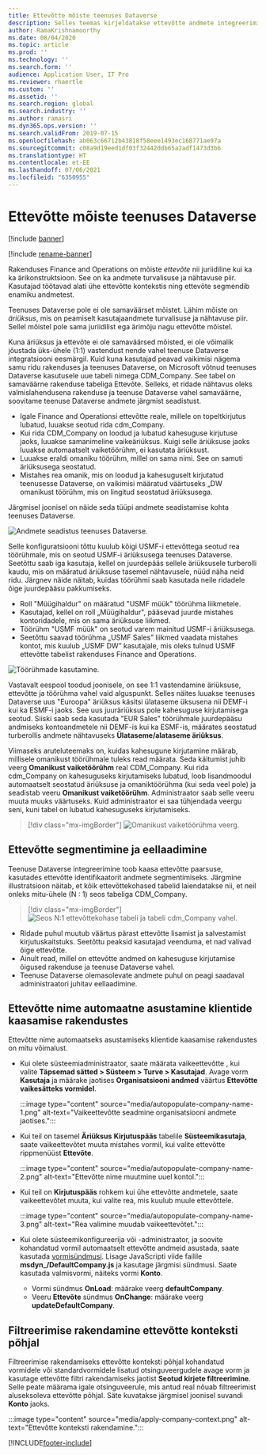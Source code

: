 ```yaml
---
title: Ettevõtte mõiste teenuses Dataverse
description: Selles teemas kirjeldatakse ettevõtte andmete integreerimist rakenduse Finance and Operations ja teenuse Dataverse vahel.
author: RamaKrishnamoorthy
ms.date: 08/04/2020
ms.topic: article
ms.prod: ''
ms.technology: ''
ms.search.form: ''
audience: Application User, IT Pro
ms.reviewer: rhaertle
ms.custom: ''
ms.assetid: ''
ms.search.region: global
ms.search.industry: ''
ms.author: ramasri
ms.dyn365.ops.version: ''
ms.search.validFrom: 2019-07-15
ms.openlocfilehash: ab063c66712b43818f58eee1493ec168771ae97a
ms.sourcegitcommit: c08a9d19eed1df03f32442ddb65a2adf1473d3b6
ms.translationtype: HT
ms.contentlocale: et-EE
ms.lasthandoff: 07/06/2021
ms.locfileid: "6350955"
---
```

# <a name="company-concept-in-dataverse"></a>Ettevõtte mõiste teenuses Dataverse

[!include [banner](../../includes/banner.md)]

[!include [rename-banner](~/includes/cc-data-platform-banner.md)]


Rakenduses Finance and Operations on mõiste *ettevõte* nii juriidiline kui ka ka ärikonstruktsioon. See on ka andmete turvalisuse ja nähtavuse piir. Kasutajad töötavad alati ühe ettevõtte kontekstis ning ettevõte segmendib enamiku andmetest.

Teenuses Dataverse pole ei ole samaväärset mõistet. Lähim mõiste on *äriüksus*, mis on peamiselt kasutajaandmete turvalisuse ja nähtavuse piir. Sellel mõistel pole sama juriidilist ega ärimõju nagu ettevõtte mõistel.

Kuna äriüksus ja ettevõte ei ole samaväärsed mõisted, ei ole võimalik jõustada üks-ühele (1:1) vastendust nende vahel teenuse Dataverse integratsiooni eesmärgil. Kuid kuna kasutajad peavad vaikimisi nägema samu ridu rakenduses ja teenuses Dataverse, on Microsoft võtnud teenuses Dataverse kasutusele uue tabeli nimega CDM\_Company. See tabel on samaväärne rakenduse tabeliga Ettevõte. Selleks, et ridade nähtavus oleks valmislahendusena rakenduse ja teenuse Dataverse vahel samaväärne, soovitame teenuse Dataverse andmete järgmist seadistust.

+ Igale Finance and Operationsi ettevõtte reale, millele on topeltkirjutus lubatud, luuakse seotud rida cdm\_Company.
+ Kui rida CDM\_Company on loodud ja lubatud kahesuguse kirjutuse jaoks, luuakse samanimeline vaikeäriüksus. Kuigi selle äriüksuse jaoks luuakse automaatselt vaiketöörühm, ei kasutata äriüksust.
+ Luuakse eraldi omaniku töörühm, millel on sama nimi. See on samuti äriüksusega seostatud.
+ Mistahes rea omanik, mis on loodud ja kahesuguselt kirjutatud teenusesse Dataverse, on vaikimisi määratud väärtuseks „DW omanikust töörühm, mis on lingitud seostatud äriüksusega.

Järgmisel joonisel on näide seda tüüpi andmete seadistamise kohta teenuses Dataverse.

![Andmete seadistus teenuses Dataverse.](media/dual-write-company-1.png)

Selle konfiguratsiooni tõttu kuulub kõigi USMF-i ettevõttega seotud rea töörühmale, mis on seotud USMF-i äriüksusega teenuses Dataverse. Seetõttu saab iga kasutaja, kellel on juurdepääs sellele äriüksusele turberolli kaudu, mis on määratud äriüksuse tasemel nähtavusele, nüüd näha neid ridu. Järgnev näide näitab, kuidas töörühmi saab kasutada neile ridadele õige juurdepääsu pakkumiseks.

+ Roll "Müügihaldur" on määratud "USMF müük" töörühma liikmetele.
+ Kasutajad, kellel on roll „Müügihaldur", pääsevad juurde mistahes kontoridadele, mis on sama äriüksuse liikmed.
+ Töörühm "USMF müük" on seotud varem mainitud USMF-i äriüksusega.
+ Seetõttu saavad töörühma „USMF Sales” liikmed vaadata mistahes kontot, mis kuulub „USMF DW” kasutajale, mis oleks tulnud USMF ettevõtte tabelist rakenduses Finance and Operations.

![Töörühmade kasutamine.](media/dual-write-company-2.png)

Vastavalt eespool toodud joonisele, on see 1:1 vastendamine äriüksuse, ettevõtte ja töörühma vahel vaid alguspunkt. Selles näites luuakse teenuses Dataverse uus "Euroopa" äriüksus käsitsi ülataseme üksusena nii DEMF-i kui ka ESMF-i jaoks. See uus juuräriüksus pole kahesuguse kirjutamisega seotud. Siiski saab seda kasutada "EUR Sales" töörühmale juurdepääsu andmiseks kontoandmetele nii DEMF-is kui ka ESMF-is, määrates seostatud turberollis andmete nähtavuseks **Ülataseme/alataseme äriüksus**.

Viimaseks aruteluteemaks on, kuidas kahesugune kirjutamine määrab, millisele omanikust töörühmale tuleks read määrata. Seda käitumist juhib veerg **Omanikust vaiketöörühm** real CDM\_Company. Kui rida cdm\_Company on kahesuguseks kirjutamiseks lubatud, loob lisandmoodul automaatselt seostatud äriüksuse ja omaniktöörühma (kui seda veel pole) ja seadistab veeru **Omanikust vaiketöörühm**. Administraator saab selle veeru muuta muuks väärtuseks. Kuid administraator ei saa tühjendada veergu seni, kuni tabel on lubatud kahesuguseks kirjutamiseks.

> [!div class="mx-imgBorder"]
![Omanikust vaiketöörühma veerg.](media/dual-write-default-owning-team.jpg)

## <a name="company-striping-and-bootstrapping"></a>Ettevõtte segmentimine ja eellaadimine

Teenuse Dataverse integreerimine toob kaasa ettevõtte paarsuse, kasutades ettevõtte identifikaatorit andmete segmentimiseks. Järgmine illustratsioon näitab, et kõik ettevõttekohased tabelid laiendatakse nii, et neil onleks mitu-ühele (N : 1) seos tabeliga CDM\_Company.

> [!div class="mx-imgBorder"]
![Seos N:1 ettevõttekohase tabeli ja tabeli cdm_Company vahel.](media/dual-write-bootstrapping.png)

+ Ridade puhul muutub väärtus pärast ettevõtte lisamist ja salvestamist kirjutuskaitstuks. Seetõttu peaksid kasutajad veenduma, et nad valivad õige ettevõtte.
+ Ainult read, millel on ettevõtte andmed on kahesuguse kirjutamise õigused rakenduse ja teenuse Dataverse vahel.
+ Teenuse Dataverse olemasolevate andmete puhul on peagi saadaval administraatori juhitav eellaadimine.


## <a name="autopopulate-company-name-in-customer-engagement-apps"></a>Ettevõtte nime automaatne asustamine klientide kaasamise rakendustes

Ettevõtte nime automaatseks asustamiseks klientide kaasamise rakendustes on mitu võimalust.

+ Kui olete süsteemiadministraator, saate määrata vaikeettevõtte , kui valite **Täpsemad sätted > Süsteem > Turve > Kasutajad**. Avage vorm **Kasutaja** ja määrake jaotises **Organisatsiooni andmed** väärtus **Ettevõtte vaikesätteks vormidel**.

    :::image type="content" source="media/autopopulate-company-name-1.png" alt-text="Vaikeettevõtte seadmine organisatsiooni andmete jaotises.":::

+ Kui teil on tasemel **Äriüksus** **Kirjutuspääs** tabelile **Süsteemikasutaja**, saate vaikeettevõtet muuta mistahes vormil, kui valite ettevõtte rippmenüüst **Ettevõte**.

    :::image type="content" source="media/autopopulate-company-name-2.png" alt-text="Ettevõtte nime muutmine uuel kontol.":::

+ Kui teil on **Kirjutuspääs** rohkem kui ühe ettevõtte andmetele, saate vaikeettevõtet muuta, kui valite rea, mis kuulub muule ettevõttele.

    :::image type="content" source="media/autopopulate-company-name-3.png" alt-text="Rea valimine muudab vaikeettevõtet.":::

+ Kui olete süsteemikonfigureerija või -administraator, ja soovite kohandatud vormil automaatselt ettevõtte andmeid asustada, saate kasutada [vormisündmusi](/powerapps/developer/model-driven-apps/clientapi/events-forms-grids). Lisage JavaScripti viide failile **msdyn_/DefaultCompany.js** ja kasutage järgmisi sündmusi. Saate kasutada valmisvormi, näiteks vormi **Konto**.

    + Vormi sündmus **OnLoad**: määrake veerg **defaultCompany**.
    + Veeru **Ettevõte** sündmus **OnChange**: määrake veerg **updateDefaultCompany**.

## <a name="apply-filtering-based-on-the-company-context"></a>Filtreerimise rakendamine ettevõtte konteksti põhjal

Filtreerimise rakendamiseks ettevõtte konteksti põhjal kohandatud vormidele või standardvormidele lisatud otsinguveergudele avage vorm ja kasutage ettevõtte filtri rakendamiseks jaotist **Seotud kirjete filtreerimine**. Selle peate määrama igale otsinguveerule, mis antud real nõuab filtreerimist aluseksoleva ettevõtte põhjal. Säte kuvatakse järgmisel joonisel suvandi **Konto** jaoks.

:::image type="content" source="media/apply-company-context.png" alt-text="Ettevõtte konteksti rakendamine.":::



[!INCLUDE[footer-include](../../../../includes/footer-banner.md)]